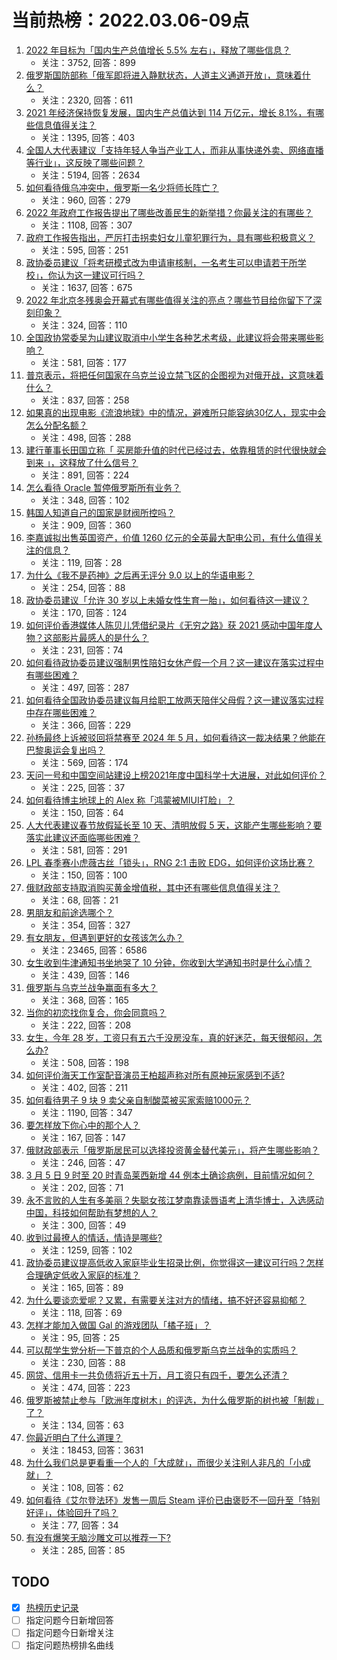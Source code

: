 # 当前热榜：2022.03.06-09点
1. [2022 年目标为「国内生产总值增长 5.5% 左右」，释放了哪些信息？](https://www.zhihu.com/question/520131608)
    * 关注：3752, 回答：899
2. [俄罗斯国防部称「俄军即将进入静默状态，人道主义通道开放」，意味着什么？](https://www.zhihu.com/question/520177707)
    * 关注：2320, 回答：611
3. [2021 年经济保持恢复发展，国内生产总值达到 114 万亿元，增长 8.1%，有哪些信息值得关注？](https://www.zhihu.com/question/520130020)
    * 关注：1395, 回答：403
4. [全国人大代表建议「支持年轻人争当产业工人，而非从事快递外卖、网络直播等行业」，这反映了哪些问题？](https://www.zhihu.com/question/520144586)
    * 关注：5194, 回答：2634
5. [如何看待俄乌冲突中，俄罗斯一名少将师长阵亡？](https://www.zhihu.com/question/520013172)
    * 关注：960, 回答：279
6. [2022 年政府工作报告提出了哪些改善民生的新举措？你最关注的有哪些？](https://www.zhihu.com/question/520137347)
    * 关注：1108, 回答：307
7. [政府工作报告指出，严厉打击拐卖妇女儿童犯罪行为，具有哪些积极意义？](https://www.zhihu.com/question/520136183)
    * 关注：595, 回答：251
8. [政协委员建议「将考研模式改为申请审核制，一名考生可以申请若干所学校」，你认为这一建议可行吗？](https://www.zhihu.com/question/520192297)
    * 关注：1637, 回答：675
9. [2022 年北京冬残奥会开幕式有哪些值得关注的亮点？哪些节目给你留下了深刻印象？](https://www.zhihu.com/question/520041172)
    * 关注：324, 回答：110
10. [全国政协常委吴为山建议取消中小学生各种艺术考级，此建议将会带来哪些影响？](https://www.zhihu.com/question/519983147)
    * 关注：581, 回答：177
11. [普京表示，将把任何国家在乌克兰设立禁飞区的企图视为对俄开战，这意味着什么？](https://www.zhihu.com/question/520241406)
    * 关注：837, 回答：258
12. [如果真的出现电影《流浪地球》中的情况，避难所只能容纳30亿人，现实中会怎么分配名额？](https://www.zhihu.com/question/318315611)
    * 关注：498, 回答：288
13. [建行董事长田国立称「 买房能升值的时代已经过去，依靠租赁的时代很快就会到来 」，这释放了什么信号？](https://www.zhihu.com/question/519638923)
    * 关注：891, 回答：224
14. [怎么看待 Oracle 暂停俄罗斯所有业务？](https://www.zhihu.com/question/519749624)
    * 关注：348, 回答：102
15. [韩国人知道自己的国家是财阀所控吗？](https://www.zhihu.com/question/455151506)
    * 关注：909, 回答：360
16. [李嘉诚拟出售英国资产，价值 1260 亿元的全英最大配电公司，有什么值得关注的信息？](https://www.zhihu.com/question/520170853)
    * 关注：119, 回答：28
17. [为什么《我不是药神》之后再无评分 9.0 以上的华语电影？](https://www.zhihu.com/question/517191665)
    * 关注：254, 回答：88
18. [政协委员建议「允许 30 岁以上未婚女性生育一胎」，如何看待这一建议？](https://www.zhihu.com/question/520189254)
    * 关注：170, 回答：124
19. [如何评价香港媒体人陈贝儿凭借纪录片《无穷之路》获 2021 感动中国年度人物？这部影片最感人的是什么？](https://www.zhihu.com/question/519867451)
    * 关注：231, 回答：74
20. [如何看待政协委员建议强制男性陪妇女休产假一个月？这一建议在落实过程中有哪些困难？](https://www.zhihu.com/question/520147183)
    * 关注：497, 回答：287
21. [如何看待全国政协委员建议每月给职工放两天陪伴父母假？这一建议落实过程中存在哪些困难？](https://www.zhihu.com/question/520187270)
    * 关注：366, 回答：229
22. [孙杨最终上诉被驳回将禁赛至 2024 年 5 月，如何看待这一裁决结果？他能在巴黎奥运会复出吗？](https://www.zhihu.com/question/520136593)
    * 关注：569, 回答：174
23. [天问一号和中国空间站建设上榜2021年度中国科学十大进展，对此如何评价？](https://www.zhihu.com/question/519164359)
    * 关注：225, 回答：37
24. [如何看待博主地球上的 Alex 称「鸿蒙被MIUI打脸」？](https://www.zhihu.com/question/520060935)
    * 关注：150, 回答：64
25. [人大代表建议春节放假延长至 10 天、清明放假 5 天，这能产生哪些影响？要落实此建议还面临哪些困难？](https://www.zhihu.com/question/520217432)
    * 关注：581, 回答：291
26. [LPL 春季赛小虎薇古丝「锁头」，RNG 2:1 击败 EDG，如何评价这场比赛？](https://www.zhihu.com/question/520218919)
    * 关注：150, 回答：100
27. [俄财政部支持取消购买黄金增值税，其中还有哪些信息值得关注？](https://www.zhihu.com/question/519616320)
    * 关注：68, 回答：21
28. [男朋友和前途选哪个？](https://www.zhihu.com/question/516178320)
    * 关注：354, 回答：327
29. [有女朋友，但遇到更好的女孩该怎么办？](https://www.zhihu.com/question/321790085)
    * 关注：23465, 回答：6586
30. [女生收到牛津通知书坐地哭了 10 分钟，你收到大学通知书时是什么心情？](https://www.zhihu.com/question/519416161)
    * 关注：439, 回答：146
31. [俄罗斯与乌克兰战争赢面有多大？](https://www.zhihu.com/question/520054387)
    * 关注：368, 回答：165
32. [当你的初恋找你复合，你会同意吗？](https://www.zhihu.com/question/512930687)
    * 关注：222, 回答：208
33. [女生，今年 28 岁，工资只有五六千没房没车，真的好迷茫，每天很郁闷，怎么办?](https://www.zhihu.com/question/520018940)
    * 关注：508, 回答：198
34. [如何评价海天工作室配音演员王柏超声称对所有原神玩家感到不适?](https://www.zhihu.com/question/520007289)
    * 关注：402, 回答：211
35. [如何看待男子 9 块 9 卖父亲自制酸菜被买家索赔1000元？](https://www.zhihu.com/question/519981307)
    * 关注：1190, 回答：347
36. [要怎样放下你心中的那个人？](https://www.zhihu.com/question/518788776)
    * 关注：167, 回答：147
37. [俄财政部表示「俄罗斯居民可以选择投资黄金替代美元」，将产生哪些影响？](https://www.zhihu.com/question/519617344)
    * 关注：246, 回答：47
38. [3 月 5 日 9 时至 20 时青岛莱西新增 44 例本土确诊病例，目前情况如何？](https://www.zhihu.com/question/520149314)
    * 关注：202, 回答：71
39. [永不言败的人生有多美丽？失聪女孩江梦南靠读唇语考上清华博士，入选感动中国，科技如何帮助有梦想的人？](https://www.zhihu.com/question/520076799)
    * 关注：300, 回答：49
40. [收到过最撩人的情话，情诗是哪些?](https://www.zhihu.com/question/433705962)
    * 关注：1259, 回答：102
41. [政协委员建议提高低收入家庭毕业生招录比例，你觉得这一建议可行吗？怎样合理确定低收入家庭的标准？](https://www.zhihu.com/question/520242348)
    * 关注：165, 回答：89
42. [为什么要谈恋爱呢？又累，有需要关注对方的情绪，搞不好还容易抑郁？](https://www.zhihu.com/question/520244189)
    * 关注：118, 回答：69
43. [怎样才能加入做国 Gal 的游戏团队「橘子班」？](https://www.zhihu.com/question/517514492)
    * 关注：95, 回答：25
44. [可以帮学生党分析一下普京的个人品质和俄罗斯乌克兰战争的实质吗？](https://www.zhihu.com/question/520067930)
    * 关注：230, 回答：88
45. [网贷、信用卡一共负债将近五十万，月工资只有四千，要怎么还清？](https://www.zhihu.com/question/491976465)
    * 关注：474, 回答：223
46. [俄罗斯被禁止参与「欧洲年度树木」的评选，为什么俄罗斯的树也被「制裁」了？](https://www.zhihu.com/question/519991780)
    * 关注：134, 回答：63
47. [你最近明白了什么道理？](https://www.zhihu.com/question/431861103)
    * 关注：18453, 回答：3631
48. [为什么我们总是更看重一个人的「大成就」，而很少关注别人非凡的「小成就」？](https://www.zhihu.com/question/520002217)
    * 关注：108, 回答：62
49. [如何看待《艾尔登法环》发售一周后 Steam 评价已由褒贬不一回升至「特别好评」，体验回升了吗？](https://www.zhihu.com/question/519849175)
    * 关注：77, 回答：34
50. [有没有爆笑无脑沙雕文可以推荐一下?](https://www.zhihu.com/question/433114720)
    * 关注：285, 回答：85
## TODO
* [x] [热榜历史记录](hot_history/AllHot.md)
* [ ] 指定问题今日新增回答
* [ ] 指定问题今日新增关注
* [ ] 指定问题热榜排名曲线
